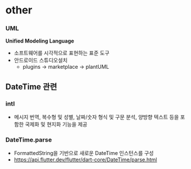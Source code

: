 # other



### UML

**Unified Modeling Language**

- 소프트웨어를 시각적으로 표현하는 표준 도구
- 안드로이드 스튜디오설치
  - plugins -> marketplace -> plantUML



## DateTime 관련

### intl

- 메시지 번역, 복수형 및 성별, 날짜/숫자 형식 및 구문 분석, 양방향 텍스트 등을 포함한 국제화 및 현지화 기능을 제공

### DateTime.parse

- FormattedString을 기반으로 새로운 DateTime 인스턴스를 구성
- https://api.flutter.dev/flutter/dart-core/DateTime/parse.html
